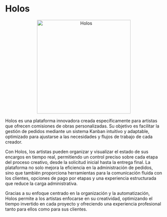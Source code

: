 # Holos

<p align="center">
  <img src="/img/logobig.png" alt="Holos" width="300"/>
</p>


Holos es una plataforma innovadora creada específicamente para artistas que ofrecen comisiones de obras personalizadas. Su objetivo es facilitar la gestión de pedidos mediante un sistema Kanban intuitivo y adaptable, optimizado para ajustarse a las necesidades y flujos de trabajo de cada creador.  

Con Holos, los artistas pueden organizar y visualizar el estado de sus encargos en tiempo real, permitiendo un control preciso sobre cada etapa del proceso creativo, desde la solicitud inicial hasta la entrega final. La plataforma no solo mejora la eficiencia en la administración de pedidos, sino que también proporciona herramientas para la comunicación fluida con los clientes, opciones de pago por etapas y una experiencia estructurada que reduce la carga administrativa.  

Gracias a su enfoque centrado en la organización y la automatización, Holos permite a los artistas enfocarse en su creatividad, optimizando el tiempo invertido en cada proyecto y ofreciendo una experiencia profesional tanto para ellos como para sus clientes.